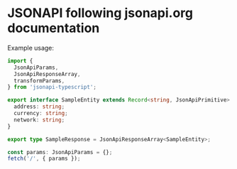 # JSONAPI following jsonapi.org documentation

Example usage:

```ts
import {
  JsonApiParams,
  JsonApiResponseArray,
  transformParams,
} from 'jsonapi-typescript';

export interface SampleEntity extends Record<string, JsonApiPrimitive> {
  address: string;
  currency: string;
  network: string;
}

export type SampleResponse = JsonApiResponseArray<SampleEntity>;

const params: JsonApiParams = {};
fetch('/', { params });
```
